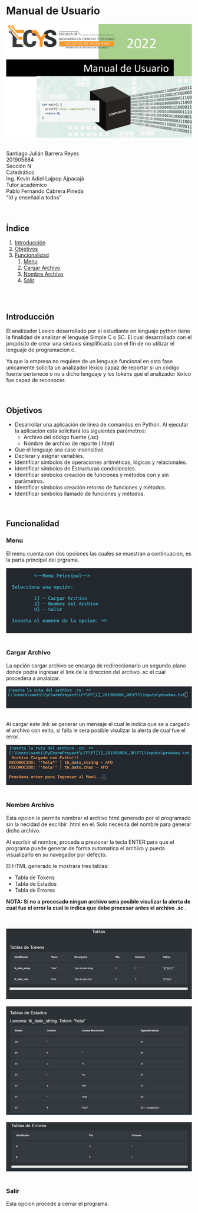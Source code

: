 <link href='media/css/style.css' rel='stylesheet' type='text/css'></link>

# Manual de Usuario

<img id='imagenes' src="media/img/caratula.png">
<br>
<br>

Santiago Julián Barrera Reyes<br>
201905884<br>
Sección N<br>
Catedrático<br>
Ing. Kevin Adiel Lajpop Ajpacajá<br>
Tutor académico<br>
Pablo Fernando Cabrera Pineda<br>
“Id y enseñad a todos”<br>
<br>
<br>

## Índice   
1. [Introducción](#id1)
2. [Objetivos](#id2)
3. [Funcionalidad](#id3)
   1. [Menu](#id4)
   2. [Cargar Archivo](#id5)
   3. [Nombre Archivo](#id6)
   4. [Salir](#id7)

<br>
<br>

## Introducción<a name="id1"></a>
El analizador Lexico desarrollado por el estudiante en lenguaje python tiene la finalidad de analizar el lenguaje Simple C o SC. El cual desarrollado con el propósito de crear una sintaxis simplificada con el fin de no utilizar el lenguaje de programacion c.

Ya que la empresa no requiere de un lenguaje funcional en esta fase unicamente solicita un analizador léxico capaz de reportar si un código fuente pertenece o no a dicho lenguaje y los tokens que el analizador léxico fue capaz de reconocer.

<br>

## Objetivos<a name="id2"></a>
- Desarrollar una aplicación de línea de comandos en Python. Al ejecutar la aplicación esta solicitará los siguientes parámetros:
    - Archivo del código fuente (.sc)<br>
    - Nombre de archivo de reporte (.html)
- Que el lenguaje sea case insensitive.
- Declarar y asignar variables.
- Identificar simbolos de operaciones aritméticas, lógicas y relacionales.
- Identificar simbolos de Estructuras condicionales.
- Identificar simbolos creación de funciones y métodos con y sin parámetros.
- Identificar simbolos creación retorno de funciones y métodos.
- Identificar simbolos llamado de funciones y métodos.

<br>

## Funcionalidad<a name="id3"></a>


### Menu<a name="id4"></a>
El menu cuenta con dos opciones las cuales se muestran a continuacion, es la parta principal del prgrama.

<img id='imagenes' src="media/img/menu.png">
<br>
<br>

### Cargar Archivo<a name="id5"></a>
La opción cargar archivo se encarga de redireccionarlo un segundo plano donde podra ingresar el link de la direccion del archivo .sc el cual procedera a analaizar.

<img id='imagenes' src="media/img/opcion1.png">
<br>
<br>

Al cargar este link se generar un mensaje el cual le indica que se a cargado el archivo con exito, si falla le sera posible visulizar la alerta de cual fue el error.

<img id='imagenes' src="media/img/salida1_1.png">
<br>
<br>

### Nombre Archivo<a name="id6"></a>
Esta opcion le permite nombrar el archivo html generado por el programado sin la necidad de escribir .html en el. Solo necesita del nombre para generar dicho archivo.

Al escribir el nombre, proceda a presionar la tecla ENTER para que el programa puede generar de forma automatica el archivo y pueda visualizarlo en su navegador por defecto.

El HTML generado le mostrara tres tablas:
- Tabla de Tokens
- Tabla de Estados
- Tabla de Errores

**NOTA: Si no a procesado ningun archivo sera posible visulizar la alerta de cual fue el error la cual le indica que debe procesar antes el archivo .sc .**

<br>
<br>

<img id='imagenes' src="media/img/salida2_2.png">
<br>
<br>

<img id='imagenes' src="media/img/salida_estados.png">
<br>
<br>

<img id='imagenes' src="media/img/salida_errrores.png">
<br>
<br>

### Salir<a name="id7"></a>
Esta opcion procede a cerrar el programa.